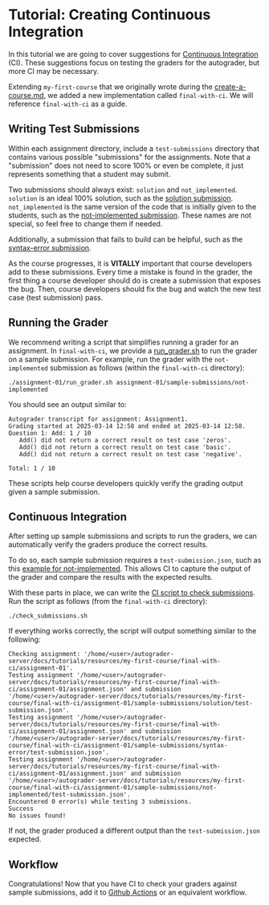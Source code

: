 # Tutorial: Creating Continuous Integration

In this tutorial we are going to cover suggestions for [Continuous Integration](https://en.wikipedia.org/wiki/Continuous_integration) (CI).
These suggestions focus on testing the graders for the autograder, but more CI may be necessary.

Extending `my-first-course` that we originally wrote during the [create-a-course.md](create-a-course.md),
we added a new implementation called `final-with-ci`.
We will reference `final-with-ci` as a guide.

## Writing Test Submissions

Within each assignment directory, include a `test-submissions` directory that contains various possible "submissions" for the assignments.
Note that a "submission" does not need to score 100% or even be complete,
it just represents something that a student may submit.

Two submissions should always exist: `solution` and `not_implemented`.
`solution` is an ideal 100% solution,
such as the [solution submission](resources/my-first-course/final-with-ci/assignment-01/sample-submissions/solution/submission.py).
`not_implemented` is the same version of the code that is initially given to the students,
such as the [not-implemented submission](resources/my-first-course/final-with-ci/assignment-01/sample-submissions/not-implemented/submission.py).
These names are not special, so feel free to change them if needed.

Additionally, a submission that fails to build can be helpful,
such as the [syntax-error submission](resources/my-first-course/final-with-ci/assignment-01/sample-submissions/syntax-error/submission.py).

As the course progresses, it is **VITALLY** important that course developers add to these submissions.
Every time a mistake is found in the grader,
the first thing a course developer should do is create a submission that exposes the bug.
Then, course developers should fix the bug and watch the new test case (test submission) pass.

## Running the Grader

We recommend writing a script that simplifies running a grader for an assignment.
In `final-with-ci`, we provide a [run_grader.sh](resources/my-first-course/final-with-ci/assignment-01/run_grader.sh) to run the grader on a sample submission.
For example, run the grader with the `not-implemented` submission as follows (within the `final-with-ci` directory):
```
./assignment-01/run_grader.sh assignment-01/sample-submissions/not-implemented
```

You should see an output similar to:
```
Autograder transcript for assignment: Assignment1.
Grading started at 2025-03-14 12:58 and ended at 2025-03-14 12:58.
Question 1: Add: 1 / 10
   Add() did not return a correct result on test case 'zeros'.
   Add() did not return a correct result on test case 'basic'.
   Add() did not return a correct result on test case 'negative'.

Total: 1 / 10
```

These scripts help course developers quickly verify the grading output given a sample submission.

## Continuous Integration

After setting up sample submissions and scripts to run the graders,
we can automatically verify the graders produce the correct results.

To do so, each sample submission requires a `test-submission.json`, such as this [example for not-implemented](resources/my-first-course/final-with-ci/assignment-01/sample-submissions/not-implemented/test-submission.json).
This allows CI to capture the output of the grader and compare the results with the expected results.

With these parts in place, we can write the [CI script to check submissions](resources/my-first-course/final-with-ci/check_submissions.sh).
Run the script as follows (from the `final-with-ci` directory):
```
./check_submissions.sh
```

If everything works correctly, the script will output something similar to the following:
```
Checking assignment: '/home/<user>/autograder-server/docs/tutorials/resources/my-first-course/final-with-ci/assignment-01'.
Testing assignment '/home/<user>/autograder-server/docs/tutorials/resources/my-first-course/final-with-ci/assignment-01/assignment.json' and submission '/home/<user>/autograder-server/docs/tutorials/resources/my-first-course/final-with-ci/assignment-01/sample-submissions/solution/test-submission.json'.
Testing assignment '/home/<user>/autograder-server/docs/tutorials/resources/my-first-course/final-with-ci/assignment-01/assignment.json' and submission '/home/<user>/autograder-server/docs/tutorials/resources/my-first-course/final-with-ci/assignment-01/sample-submissions/syntax-error/test-submission.json'.
Testing assignment '/home/<user>/autograder-server/docs/tutorials/resources/my-first-course/final-with-ci/assignment-01/assignment.json' and submission '/home/<user>/autograder-server/docs/tutorials/resources/my-first-course/final-with-ci/assignment-01/sample-submissions/not-implemented/test-submission.json'.
Encountered 0 error(s) while testing 3 submissions.
Success
No issues found!
```

If not, the grader produced a different output than the `test-submission.json` expected.

## Workflow

Congratulations! Now that you have CI to check your graders against sample submissions,
add it to [Github Actions](https://docs.github.com/en/actions/writing-workflows) or an equivalent workflow.
